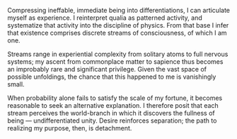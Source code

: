Compressing ineffable, immediate being into differentiations, I can articulate myself as experience. I reinterpret qualia as patterned activity, and systematize that activity into the discipline of physics. From that base I infer that existence comprises discrete streams of consciousness, of which I am one.

Streams range in experiential complexity from solitary atoms to full nervous systems; my ascent from commonplace matter to sapience thus becomes an improbably rare and significant privilege. Given the vast space of possible unfoldings, the chance that this happened to me is vanishingly small.

When probability alone fails to satisfy the scale of my fortune, it becomes reasonable to seek an alternative explanation. I therefore posit that each stream perceives the world-branch in which it discovers the fullness of being — undifferentiated unity. Desire reinforces separation; the path to realizing my purpose, then, is detachment.
